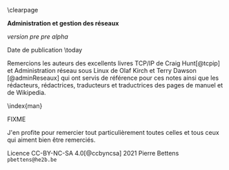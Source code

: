 \clearpage

**Administration et gestion des réseaux**

_version pre pre alpha_

Date de publication \today

Remercions les auteurs des excellents livres
TCP/IP de Craig Hunt[@tcpip] et
Administration réseau sous Linux de Olaf Kirch et Terry Dawson [@adminReseaux]
qui ont servis de référence pour ces notes ainsi que les rédacteurs, rédactrices,
traducteurs et traductrices des pages de manuel et de Wikipedia. 

\index{man}

FIXME

J'en profite pour remercier tout particulièrement toutes celles et tous ceux qui
aiment bien être remerciés. 

Licence CC-BY-NC-SA 4.0[@ccbyncsa] 2021 Pierre Bettens `pbettens@he2b.be`  

